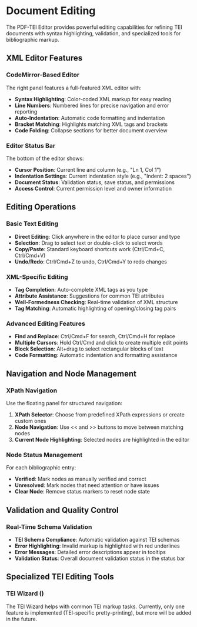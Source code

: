 # Document Editing

The PDF-TEI Editor provides powerful editing capabilities for refining TEI documents with syntax highlighting, validation, and specialized tools for bibliographic markup.

## XML Editor Features

### CodeMirror-Based Editor
The right panel features a full-featured XML editor with:
- **Syntax Highlighting**: Color-coded XML markup for easy reading
- **Line Numbers**: Numbered lines for precise navigation and error reporting  
- **Auto-Indentation**: Automatic code formatting and indentation
- **Bracket Matching**: Highlights matching XML tags and brackets
- **Code Folding**: Collapse sections for better document overview

### Editor Status Bar
The bottom of the editor shows:
- **Cursor Position**: Current line and column (e.g., "Ln 1, Col 1")
- **Indentation Settings**: Current indentation style (e.g., "Indent: 2 spaces")
- **Document Status**: Validation status, save status, and permissions
- **Access Control**: Current permission level and owner information

## Editing Operations

### Basic Text Editing
- **Direct Editing**: Click anywhere in the editor to place cursor and type
- **Selection**: Drag to select text or double-click to select words
- **Copy/Paste**: Standard keyboard shortcuts work (Ctrl/Cmd+C, Ctrl/Cmd+V)
- **Undo/Redo**: Ctrl/Cmd+Z to undo, Ctrl/Cmd+Y to redo changes

### XML-Specific Editing
- **Tag Completion**: Auto-complete XML tags as you type
- **Attribute Assistance**: Suggestions for common TEI attributes
- **Well-Formedness Checking**: Real-time validation of XML structure
- **Tag Matching**: Automatic highlighting of opening/closing tag pairs

### Advanced Editing Features
- **Find and Replace**: Ctrl/Cmd+F for search, Ctrl/Cmd+H for replace
- **Multiple Cursors**: Hold Ctrl/Cmd and click to create multiple edit points
- **Block Selection**: Alt+drag to select rectangular blocks of text
- **Code Formatting**: Automatic indentation and formatting assistance

## Navigation and Node Management

### XPath Navigation
Use the floating panel for structured navigation:
1. **XPath Selector**: Choose from predefined XPath expressions or create custom ones
2. **Node Navigation**: Use << and >> buttons to move between matching nodes
3. **Current Node Highlighting**: Selected nodes are highlighted in the editor

### Node Status Management
For each bibliographic entry:
- **Verified**: Mark nodes as manually verified and correct
- **Unresolved**: Mark nodes that need attention or have issues
- **Clear Node**: Remove status markers to reset node state

## Validation and Quality Control

### Real-Time Schema Validation
- **TEI Schema Compliance**: Automatic validation against TEI schemas
- **Error Highlighting**: Invalid markup is highlighted with red underlines
- **Error Messages**: Detailed error descriptions appear in tooltips
- **Validation Status**: Overall document validation status in the status bar


## Specialized TEI Editing Tools

### TEI Wizard (<sl-icon name="magic"></sl-icon>)

The TEI Wizard helps with common TEI markup tasks. Currently, only one feature is implemented (TEI-specific pretty-printing), but more will be added in the future.

